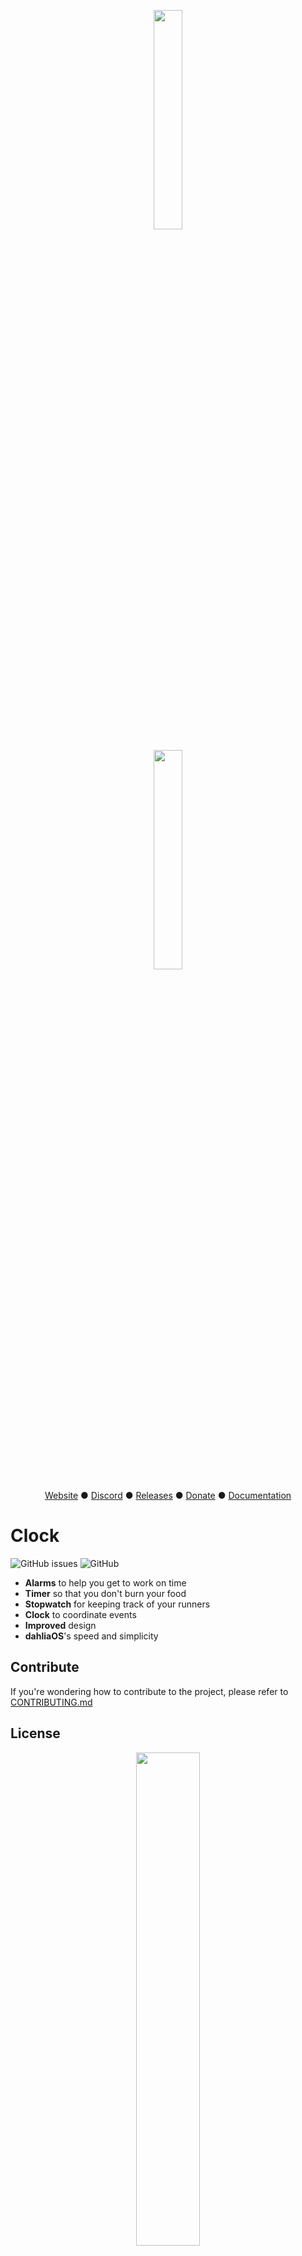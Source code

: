 <p align="center">
  <img width="30%" src="https://raw.githubusercontent.com/dahliaOS/brand/master/dahliaOS/svg/logotypewhitetext.svg#gh-dark-mode-only"
  
</p>
  
<p align="center">
  <img width="30%" src="https://github.com/dahliaOS/brand/blob/master/dahliaOS/svg/logotypeblacktext.svg#gh-light-mode-only"
  
</p>
<p align="center">
<a href="https://dahliaos.io">Website</a> ●
<a href="https://discord.gg/7qVbJHR">Discord</a> ●
<a href="https://github.com/dahliaos/releases/releases">Releases</a> ●
<a href="https://paypal.me/officialdahliaos">Donate</a> ●
<a href="https://github.com/dahliaos/documentation">Documentation</a>

# Clock
![GitHub issues](https://img.shields.io/github/issues/dahliaos/clock?color=brightgreen)
![GitHub](https://img.shields.io/github/license/dahliaos/clock?color=brightgreen)

 - **Alarms** to help you get to work on time
 - **Timer** so that you don't burn your food
 - **Stopwatch** for keeping track of your runners
 - **Clock** to coordinate events
 - **Improved** design
 - **dahliaOS**'s speed and simplicity

## Contribute

If you're wondering how to contribute to the project, please refer to [CONTRIBUTING.md](../CONTRIBUTING.md)

## License

<p align="center">
  <img width="45%" src="https://raw.githubusercontent.com/dahliaOS/brand/master/dahliaOS/svg/logotypewhitetext.svg#gh-dark-mode-only"
  
</p>
  
<p align="center">
  <img width="45%" src="https://github.com/dahliaOS/brand/blob/master/dahliaOS/svg/logotypeblacktext.svg#gh-light-mode-only"
  
</p>
Copyright @ 2019-2022 The dahliaOS Authors contact@dahliaos.io

This project is licensed under the [Apache 2.0 license](/LICENSE)
